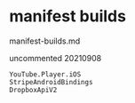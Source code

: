 # manifest builds

manifest-builds.md

uncommented 20210908

```
YouTube.Player.iOS 
StripeAndroidBindings
DropboxApiV2
```
